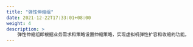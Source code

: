 ```yaml
---
title: "弹性伸缩组"
date: 2021-12-22T17:33:01+08:00
weight: 4
description: >
    弹性伸缩组即根据业务需求和策略设置伸缩策略，实现虚拟机弹性扩容和收缩的功能。
---
```


